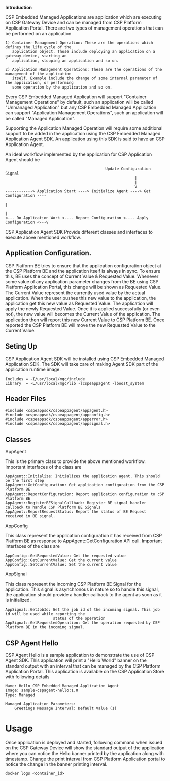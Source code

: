 **Introduction**

CSP Embedded Managed Applications are application which are executing on CSP Gateway Device and can be
managed from CSP Platform Application Portal. There are two types of management operations that can be
performed on an application

    1) Container Management Operation: These are the operations which defines the life cycle of the 
       application object. Those include deploying an application on a gateway device, starting an
       application, stopping an application and so on.

    2) Application Management Operations: These are the operations of the management of the application
       itself. Example include the change of some internal parameter of the application, or performing 
       some operation by the application and so on.

Every CSP Embedded Managed Application will support "Container Management Operations" by default, such
an application will be called "Unmanaged Application" but any CSP Embedded Managed Application can 
support "Application Management Operations", such an application will be called "Managed Application". 

Supporting the Application Managed Operation will require some additional support to be added in the 
application using the CSP Embedded Managed Application Agent SDK. An application using this SDK is said
to have an CSP Application Agent. 

An ideal workflow implemented by the application for CSP Application Agent should be 


                                                Update Configuration Signal
                                                             |
                                                             |
                                                             V
    ------------> Application Start ----> Initialize Agent ----> Get Configuration ----
                                                                                      |
                                                                                      |
    <--- Do Application Work <---- Report Configuration <---- Apply Configuration <---V

CSP Application Agent SDK Provide different classes and interfaces to execute above mentioned workflow.

## Application Configuration. 

CSP Platform BE tries to ensure that the application configuration object at
the CSP Platform BE and the application itself is always in sync. To ensure this, BE uses the concept of
Current Value & Requested Value. Whenever some value of any application parameter changes from the BE
using CSP Platform Application Portal, this change will be shown as Requested Value. The Current Value
represent the currently used value by the actual application. When the user pushes this new value to the
application, the application get this new value as Requested Value. The application will apply the newly
Requested Value. Once it is applied successfully (or even not), the new value will becomes the Current Value
of the application. The application then will report this new Current Value to CSP Platform BE. Once 
reported the CSP Platform BE will move the new Requested Value to the Current Value.


## Seting Up
CSP Application Agent SDK will be installed using CSP Embedded Managed Application SDK. The SDK will
take care of making Agent SDK part of the application runtime image. 

    Includes = -I/usr/local/mgc/include
    Library  = -L/usr/local/mgc/lib -lcspeappagent -lboost_system

## Header Files 

    #include <cspeappsdk/cspeappagent/appagent.h>
    #include <cspeappsdk/cspeappagent/appconfig.h>
    #include <cspeappsdk/cspeappagent/apperror.h>
    #include <cspeappsdk/cspeappagent/appsignal.h>

## Classes 

AppAgent

This is the primary class to provide the above mentioned workflow. Important interfaces of the class are

    AppAgent::Initialize: Initializes the application agent. This should be the first step
    AppAgent::GetConfiguration: Get application configuration from the CSP Platform BE
    AppAgent::ReportConfiguration: Report application configuration to cSP Platform BE
    AppAgent::RegisterBESignalCallback: Register BE signal handler callback to handle CSP Platform BE Signals
    AppAgent::ReportRequestStatus: Report the status of BE Request received in BE signal.

AppConfig

This class represent the application configuration it has received from CSP Platform BE as response to
AppAgent::GetConfiguration API call. Important interfaces of the class are

    AppConfig::GetRequestedValue: Get the requested value
    AppConfig::GetCurrentValue: Get the current value
    AppConfig::SetCurrentValue: Set the current value

AppSignal

This class represent the incoming CSP Platform BE Signal for the application. This signal is asynchronous
in nature so to handle this signal, the application should provide a handler callback to the agent as soon
as it is initialized.

    AppSignal::GetJobId: Get the job id of the incoming signal. This job id will be used while reporting the
                         status of the operation
    AppSignal::GetRequestedOperation: Get the operation requested by CSP Platform BE in the incoming signal.

## CSP Agent Hello

CSP Agent Hello is a sample application to demonstrate the use of CSP Agent SDK. This application will 
print a "Hello World" banner on the standard output with an interval that can be managed by the 
CSP Platform Application Portal. This application is available on the CSP Application Store with following
details

    Name: Hello CSP Embedded Managed Application Agent
    Image: sample-cspagent-hello:1.0
    Type: Managed

    Managed Application Parameters:
        Greetings Message Interval: Default Value (1)

# Usage
Once application is deployed and started, following command when issued on the CSP Gateway Device 
will show the standard output of the application where you can notice the Hello banner printed by 
the application along with timestamp. Change the print interval from CSP Platform Application portal
to notice the change in the banner printing interval.

    docker logs <container_id>
